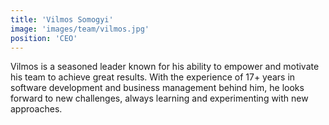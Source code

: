 ```yaml
---
title: 'Vilmos Somogyi'
image: 'images/team/vilmos.jpg'
position: 'CEO'
---
```


Vilmos is a seasoned leader known for his ability to empower and motivate his team to achieve great results. With the experience of 17+ years in software development and business management behind him, he looks forward to new challenges, always learning and experimenting with new approaches.
